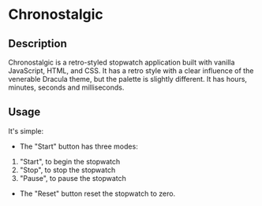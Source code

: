 # Chronostalgic
## Description
Chronostalgic is a retro-styled stopwatch application built with vanilla JavaScript, HTML, and CSS. It has a retro style with a clear influence of the venerable Dracula theme, but the palette is slightly different. It has hours, minutes, seconds and milliseconds.

## Usage
It's simple:
- The "Start" button has three modes:
1. "Start", to begin the stopwatch
2. "Stop", to stop the stopwatch
3. "Pause", to pause the stopwatch
- The "Reset" button reset the stopwatch to zero.
